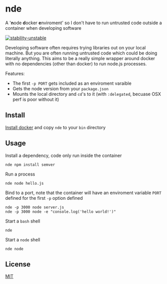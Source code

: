 # nde
A '**n**ode **d**ocker **e**nviroment' so I don't have to run untrusted code outside a container when developing software

[![stability-unstable](https://img.shields.io/badge/stability-unstable-yellow.svg)][stability]

[stability]:   https://github.com/orangemug/stability-badges#unstable


Developing software often requires trying libraries out on your local machine. But you are often running untrusted code which could be doing literally anything. This aims to be a really simple wrapper around docker with no dependencies (other than docker) to run node.js processes.

Features:

 - The first `-p PORT` gets included as an enviroment varaible
 - Gets the node version from your `package.json`
 - Mounts the local directory and `cd`'s to it (with `:delegated`, becuase OSX perf is poor without it)


## Install
[Install docker](https://www.docker.com/) and copy `nde` to your `bin` directory


## Usage
Install a dependency, code only run inside the container

```
nde npm install semver
```

Run a process

```
nde node hello.js
```

Bind to a port, note that the container will have an enviroment variable `PORT` defined for the first `-p` option defined

```
nde -p 3000 node server.js
nde -p 3000 node -e "console.log('hello world!')"
```

Start a `bash` shell

```
nde
```

Start a `node` shell

```
nde node
```


## License
[MIT](LICENSE)
